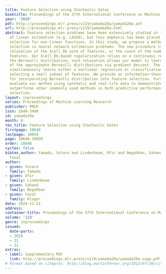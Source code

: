 ```yaml
---
title: Feature Selection using Stochastic Gates
booktitle: Proceedings of the 37th International Conference on Machine Learning
year: '2020'
pdf: http://proceedings.mlr.press/v119/yamada20a/yamada20a.pdf
url: http://proceedings.mlr.press/v119/yamada20a.html
abstract: Feature selection problems have been extensively studied in the setting
  of linear estimation (e.g. LASSO), but less emphasis has been placed on feature
  selection for non-linear functions. In this study, we propose a method for feature
  selection in neural network estimation problems. The new procedure is based on probabilistic
  relaxation of the $\ell_0$ norm of features, or the count of the number of selected
  features. Our $\ell_0$-based regularization relies on a continuous relaxation of
  the Bernoulli distribution; such relaxation allows our model to learn the parameters
  of the approximate Bernoulli distributions via gradient descent. The proposed framework
  simultaneously learns either a nonlinear regression or classification function while
  selecting a small subset of features. We provide an information-theoretic justification
  for incorporating Bernoulli distribution into feature selection. Furthermore, we
  evaluate our method using synthetic and real-life data to demonstrate that our approach
  outperforms other commonly used methods in both predictive performance and feature
  selection.
layout: inproceedings
series: Proceedings of Machine Learning Research
publisher: PMLR
issn: 2640-3498
id: yamada20a
month: 0
tex_title: Feature Selection using Stochastic Gates
firstpage: 10648
lastpage: 10659
page: 10648-10659
order: 10648
cycles: false
bibtex_author: Yamada, Yutaro and Lindenbaum, Ofir and Negahban, Sahand and Kluger,
  Yuval
author:
- given: Yutaro
  family: Yamada
- given: Ofir
  family: Lindenbaum
- given: Sahand
  family: Negahban
- given: Yuval
  family: Kluger
date: 2020-11-21
address: 
container-title: Proceedings of the 37th International Conference on Machine Learning
volume: '119'
genre: inproceedings
issued:
  date-parts:
  - 2020
  - 11
  - 21
extras:
- label: Supplementary PDF
  link: http://proceedings.mlr.press/v119/yamada20a/yamada20a-supp.pdf
# Format based on citeproc: http://blog.martinfenner.org/2013/07/30/citeproc-yaml-for-bibliographies/
---
```


